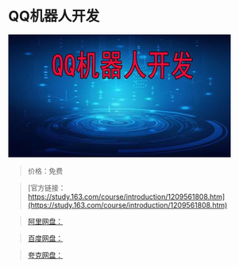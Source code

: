 # QQ机器人开发

![img](../../../assets/study163/free/2151ee5fb3c140b38e68c7f06eb754ba.jpg)

> 价格：免费

> [官方链接：https://study.163.com/course/introduction/1209561808.htm](https://study.163.com/course/introduction/1209561808.htm)

> [阿里网盘：]()

> [百度网盘：]()

> [夸克网盘：]()
